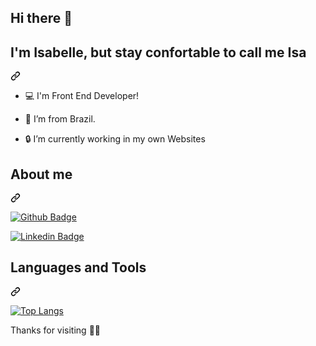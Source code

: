 ## Hi there 👋

<!--
**IsabelleDutrax/IsabelleDUtrax** is a ✨ _special_ ✨ repository because its `README.md` (this file) appears on your GitHub profile.

Here are some ideas to get you started:

- 🔭 I’m currently working on ...
- 🌱 I’m currently learning ...
- 👯 I’m looking to collaborate on ...
- 🤔 I’m looking for help with ...
- 💬 Ask me about ...
- 📫 How to reach me: ...
- 😄 Pronouns: ...
- ⚡ Fun fact: ...
-->
<!--
<div class="markdown-heading" dir="auto">
    <h1 class="heading-element" dir="auto">Hi 👋</h1><a id="user-content-hi-" class="anchor"
        aria-label="Permalink: Hi 👋" href="#hi-"><svg class="octicon octicon-link" viewBox="0 0 16 16" version="1.1"
            width="16" height="16" aria-hidden="true">
            <path
                d="m7.775 3.275 1.25-1.25a3.5 3.5 0 1 1 4.95 4.95l-2.5 2.5a3.5 3.5 0 0 1-4.95 0 .751.751 0 0 1 .018-1.042.751.751 0 0 1 1.042-.018 1.998 1.998 0 0 0 2.83 0l2.5-2.5a2.002 2.002 0 0 0-2.83-2.83l-1.25 1.25a.751.751 0 0 1-1.042-.018.751.751 0 0 1-.018-1.042Zm-4.69 9.64a1.998 1.998 0 0 0 2.83 0l1.25-1.25a.751.751 0 0 1 1.042.018.751.751 0 0 1 .018 1.042l-1.25 1.25a3.5 3.5 0 1 1-4.95-4.95l2.5-2.5a3.5 3.5 0 0 1 4.95 0 .751.751 0 0 1-.018 1.042.751.751 0 0 1-1.042.018 1.998 1.998 0 0 0-2.83 0l-2.5 2.5a1.998 1.998 0 0 0 0 2.83Z">
            </path>
        </svg></a>
</div>
-->
<div class="markdown-heading" dir="auto">
    <h2 class="heading-element" dir="auto">I'm Isabelle, but stay confortable to call me Isa</h2><a
        id="user-content-im-isabella-but-stay-confortable-to-call-me-bella" class="anchor"
        aria-label="Permalink: I'm Isabella, but stay confortable to call me Bella"
        href="#im-isabella-but-stay-confortable-to-call-me-bella"><svg class="octicon octicon-link" viewBox="0 0 16 16"
            version="1.1" width="16" height="16" aria-hidden="true">
            <path
                d="m7.775 3.275 1.25-1.25a3.5 3.5 0 1 1 4.95 4.95l-2.5 2.5a3.5 3.5 0 0 1-4.95 0 .751.751 0 0 1 .018-1.042.751.751 0 0 1 1.042-.018 1.998 1.998 0 0 0 2.83 0l2.5-2.5a2.002 2.002 0 0 0-2.83-2.83l-1.25 1.25a.751.751 0 0 1-1.042-.018.751.751 0 0 1-.018-1.042Zm-4.69 9.64a1.998 1.998 0 0 0 2.83 0l1.25-1.25a.751.751 0 0 1 1.042.018.751.751 0 0 1 .018 1.042l-1.25 1.25a3.5 3.5 0 1 1-4.95-4.95l2.5-2.5a3.5 3.5 0 0 1 4.95 0 .751.751 0 0 1-.018 1.042.751.751 0 0 1-1.042.018 1.998 1.998 0 0 0-2.83 0l-2.5 2.5a1.998 1.998 0 0 0 0 2.83Z">
            </path>
        </svg></a>
</div>
<ul dir="auto">
    <li>
        <p dir="auto">💻 I'm Front End Developer!</p>
    </li>
    <li>
        <p dir="auto">🏡 I’m from Brazil.</p>
    </li>
    <li>
        <p dir="auto">🔒 I’m currently working in my own Websites</p>
    </li>
</ul>
<div class="markdown-heading" dir="auto">
    <h2 class="heading-element" dir="auto">About me</h2>
    <a id="user-content-about-me" class="anchor"
        aria-label="Permalink: About me" href="#about-me"><svg class="octicon octicon-link" viewBox="0 0 16 16"
            version="1.1" width="16" height="16" aria-hidden="true">
            <path
                d="m7.775 3.275 1.25-1.25a3.5 3.5 0 1 1 4.95 4.95l-2.5 2.5a3.5 3.5 0 0 1-4.95 0 .751.751 0 0 1 .018-1.042.751.751 0 0 1 1.042-.018 1.998 1.998 0 0 0 2.83 0l2.5-2.5a2.002 2.002 0 0 0-2.83-2.83l-1.25 1.25a.751.751 0 0 1-1.042-.018.751.751 0 0 1-.018-1.042Zm-4.69 9.64a1.998 1.998 0 0 0 2.83 0l1.25-1.25a.751.751 0 0 1 1.042.018.751.751 0 0 1 .018 1.042l-1.25 1.25a3.5 3.5 0 1 1-4.95-4.95l2.5-2.5a3.5 3.5 0 0 1 4.95 0 .751.751 0 0 1-.018 1.042.751.751 0 0 1-1.042.018 1.998 1.998 0 0 0-2.83 0l-2.5 2.5a1.998 1.998 0 0 0 0 2.83Z">
            </path>
        </svg></a>
</div>
<p dir="auto"><a href="https://github.com/IsabelleDutrax/"><img
            src="https://camo.githubusercontent.com/a505c65c6ba52f9ddbfe3dc6bad7a79aee8ada99b0d6a29679ee448672e8e17e/68747470733a2f2f696d672e736869656c64732e696f2f62616467652f2d4769746875622d3030303f7374796c653d666c61742d737175617265266c6f676f3d476974687562266c6f676f436f6c6f723d7768697465266c696e6b3d68747470733a2f2f6769746875622e636f6d2f62656c6c617065676f7261726f2f"
            alt="Github Badge"
            data-canonical-src="https://img.shields.io/badge/-Github-000?style=flat-square&amp;logo=Github&amp;logoColor=white&amp;link=https://github.com/bellapegoraro/"
            style="max-width: 100%;"></a></p>
<p dir="auto"><a href="[https://www.linkedin.com/in/isabella-pegoraro-marcondes/](https://www.linkedin.com/in/isabelle-alves-dutra-9514a3202/)" rel="nofollow"><img
            src="https://camo.githubusercontent.com/591cde776b8e078058e691e72bcc559fe952d22039987ceec9cdab0beac83d6f/68747470733a2f2f696d672e736869656c64732e696f2f62616467652f2d4c696e6b6564496e2d626c75653f7374796c653d666c61742d737175617265266c6f676f3d4c696e6b6564696e266c6f676f436f6c6f723d7768697465266c696e6b3d68747470733a2f2f7777772e6c696e6b6564696e2e636f6d2f696e2f69736162656c6c612d7065676f7261726f2d6d6172636f6e6465732f"
            alt="Linkedin Badge"
            data-canonical-src="https://img.shields.io/badge/-LinkedIn-blue?style=flat-square&amp;logo=Linkedin&amp;logoColor=white&amp;link=https://www.linkedin.com/in/isabella-pegoraro-marcondes/"
            style="max-width: 100%;"></a></p>
<div class="markdown-heading" dir="auto">
    <h2 class="heading-element" dir="auto">Languages and Tools</h2><a id="user-content-languages-and-tools"
        class="anchor" aria-label="Permalink: Languages and Tools" href="#languages-and-tools"><svg
            class="octicon octicon-link" viewBox="0 0 16 16" version="1.1" width="16" height="16" aria-hidden="true">
            <path
                d="m7.775 3.275 1.25-1.25a3.5 3.5 0 1 1 4.95 4.95l-2.5 2.5a3.5 3.5 0 0 1-4.95 0 .751.751 0 0 1 .018-1.042.751.751 0 0 1 1.042-.018 1.998 1.998 0 0 0 2.83 0l2.5-2.5a2.002 2.002 0 0 0-2.83-2.83l-1.25 1.25a.751.751 0 0 1-1.042-.018.751.751 0 0 1-.018-1.042Zm-4.69 9.64a1.998 1.998 0 0 0 2.83 0l1.25-1.25a.751.751 0 0 1 1.042.018.751.751 0 0 1 .018 1.042l-1.25 1.25a3.5 3.5 0 1 1-4.95-4.95l2.5-2.5a3.5 3.5 0 0 1 4.95 0 .751.751 0 0 1-.018 1.042.751.751 0 0 1-1.042.018 1.998 1.998 0 0 0-2.83 0l-2.5 2.5a1.998 1.998 0 0 0 0 2.83Z">
            </path>
        </svg></a>
</div>
<p dir="auto"><a href="https://github.com/bellapegoraro/github-readme-stats"><img
            src="https://camo.githubusercontent.com/2e685074720ab86ec08a7d6a8db63f63cc60062e4171297ade584b4937255060/68747470733a2f2f6769746875622d726561646d652d73746174732e76657263656c2e6170702f6170692f746f702d6c616e67732f3f757365726e616d653d62656c6c617065676f7261726f266c61796f75743d636f6d70616374"
            alt="Top Langs"
            data-canonical-src="https://github-readme-stats.vercel.app/api/top-langs/?username=bellapegoraro&amp;layout=compact"
            style="max-width: 100%;"></a></p>
<p dir="auto">Thanks for visiting 👩‍💻</p>
